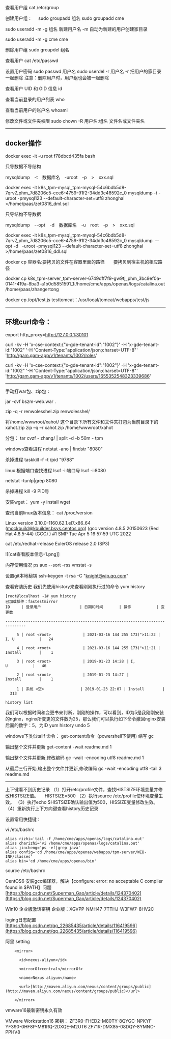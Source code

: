 查看用户组
cat /etc/group

创建用户组：    
sudo groupadd 组名
sudo groupadd cme

sudo useradd -m -g 组名 新建用户名
-m 自动为新建的用户创建家目录

sudo useradd -m -g cme cme

删除用户组
sudo groupdel 组名

查看用户
cat /etc/passwd

设置用户密码
sudo passwd 用户名
sudo userdel -r 用户名
-r 把用户的家目录一起删除
注意：删除用户时，用户组也会被一起删除

查看用户 UID 和 GID 信息
id

查看当前登录的用户列表
who

查看当前用户的账户名
whoami

修改文件或文件夹权限
sudo chown -R 用户名:组名 文件名或文件夹名

---

## docker操作

docker exec -it -u root f78dbcd435fa bash


只导数据不导结构

mysqldump　-t　数据库名　-uroot　-p　>　xxx.sql　

docker exec -it k8s_tpm-mysql_tpm-mysql-54c6bdb5d8-7qrv7_phm_7d8206c5-cce6-4759-91f2-34dd3c48592c_0 mysqldump -t -uroot -pmysql123 --default-character-set=utf8 zhonghai >/home/paas/zet0816_dml.sql

只导结构不导数据

mysqldump　--opt　-d　数据库名　-u　root　-p　>　xxx.sql　

docker exec -it k8s_tpm-mysql_tpm-mysql-54c6bdb5d8-7qrv7_phm_7d8206c5-cce6-4759-91f2-34dd3c48592c_0 mysqldump  --opt -d   -uroot -pmysql123 --default-character-set=utf8 zhonghai >/home/paas/zet0816_ddl.sql

docker cp 容器名:要拷贝的文件在容器里面的路径       要拷贝到宿主机的相应路径

docker cp k8s_tpm-server_tpm-server-6749dff7f9-gw9tj_phm_3bc9ef0a-0141-419a-8ba3-a1b0d5851591_1:/home/cme/apps/openas/logs/catalina.out /home/paas/zhangertong


docker cp /opt/test.js testtomcat：/usr/local/tomcat/webapps/test/js

---

## 环境curl命令：
export http_proxy=http://127.0.0.1:30101

curl -kv -H 'x-cse-context:{"x-gde-tenant-id":"1002"}' -H 'x-gde-tenant-id:"1002" '-H 'Content-Type:"application/json;charset=UTF-8"' 'http://gam.gam-app/v1/tenants/1002/roles'


curl -kv -H 'x-cse-context:{"x-gde-tenant-id":"1002"}' -H 'x-gde-tenant-id:"1002" '-H 'Content-Type:"application/json;charset=UTF-8"' 'http://gam.gam-app/v1/tenants/1002/users/1655352548323339686'


--- 
手动打war包、zip包：

jar -cvf bszm-web.war .

zip -q -r renwolesshel.zip renwolesshel/

将/home/wwwroot/xahot/ 这个目录下所有文件和文件夹打包为当前目录下的xahot.zip
zip –q –r xahot.zip /home/wwwroot/xahot


分包：
tar cvzf - zhang/ | split -d -b 50m - tpm


windows查看进程
netstat -ano | findstr "8080"

杀掉进程
taskkill -f -t /pid "9788"

linux
根据端口查找进程
lsof -i:端口号
lsof -i:8080

netstat -tunlp|grep 8080

杀掉进程
kill -9 PID号

安装wget：
yum -y install wget

查询当前linux版本信息：
cat /proc/version

Linux version 3.10.0-1160.62.1.el7.x86_64 ([mockbuild@kbuilder.bsys.centos.org](mailto:mockbuild@kbuilder.bsys.centos.org)) (gcc version 4.8.5 20150623 (Red Hat 4.8.5-44) (GCC) ) #1 SMP Tue Apr 5 16:57:59 UTC 2022

cat /etc/redhat-release
EulerOS release 2.0 (SP3)

![[cat查看版本信息-1.png]]


内存使用情况
ps aux --sort -rss
vmstat -s

设置git本地秘钥
ssh-keygen -t rsa -C "knight@vip.qq.com"

查看安装历史
我们先使用history来查看刚刚执行过的命令
yum history
```
[root@localhost ~]# yum history
已加载插件：fastestmirror
ID     | 登录用户                 | 日期和时间       | 操作           | 变更数

-------------------------------------------------------------------------------

     5 | root <root>              | 2021-03-16 144 255 173)">11:22 | I, U           |   24   

     4 | root <root>              | 2021-03-16 144 255 173)">11:21 | Install        |    1   

     3 | root <root>              | 2019-01-23 14:28 | I, U           |   46   

     2 | root <root>              | 2019-01-23 14:27 | Install        |    1   

     1 | 系统 <空>                | 2019-01-23 22:07 | Install        |  313   

history list
```

我们可以根据时间和变更书来判断，刚刚的操作，可以看到，ID为5是我刚刚安装的nginx，nginx所变更的文件数为25，那么我们可以执行如下命令撤回nginx安装
后面的数字：5，为ID
yum history undo 5

windows下类似tailf 命令：
get-content命令（powershell下使用)
缩写 gc

输出整个文件并更新
get-content -wait readme.md
1

输出整个文件并更新,修改编码
gc -wait -encoding utf8 readme.md
1

从最后三行开始,输出整个文件并更新,修改编码
gc -wait -encoding utf8 -tail 3 readme.md

---
上下键看不到历史记录
（1）打开/etc/profile文件，查找HISTSIZE环境变量并修改HISTSIZE值。
    HISTSIZE=500
（2）执行source /etc/profile使环境变量生效。
（3）执行echo $HISTSIZE确认输出值为500，HISSIZE变量修改生效。
（4）重新执行上下方向键查看history历史记录

设置常用快捷键：

vi /etc/bashrc
```
alias rizhi='tail -f /home/cme/apps/openas/logs/catalina.out'
alias charizhi='vi /home/cme/apps/openas/logs/catalina.out'
alias jincheng='ps -ef|grep java'
alias config='cd /home/cme/apps/openas/webapps/tpm-server/WEB-INF/classes'
alias bin='cd /home/cme/apps/openas/bin'
```
source /etc/bashrc

CentOS6 安装gcc编译器，解决【configure: error: no acceptable C compiler found in $PATH】问题
[https://blog.csdn.net/Superman_Gao/article/details/124370402](https://blog.csdn.net/Superman_Gao/article/details/124370402)

Win10 企业版激话密钥
企业版：XGVPP-NMH47-7TTHJ-W3FW7-8HV2C

loging日志配置
[https://blog.csdn.net/qq_22685435/article/details/116419596](https://blog.csdn.net/qq_22685435/article/details/116419596)

阿里 setting
```
    <mirror>

      <id>nexus-aliyun</id>

      <mirrorOf>central</mirrorOf>

      <name>Nexus aliyun</name>

      <url>[http://maven.aliyun.com/nexus/content/groups/public](http://maven.aliyun.com/nexus/content/groups/public)</url>

    </mirror>
```

vmware16最新密钥永久有效

VMware Workstation16 密钥：
ZF3R0-FHED2-M80TY-8QYGC-NPKYF
YF390-0HF8P-M81RQ-2DXQE-M2UT6
ZF71R-DMX85-08DQY-8YMNC-PPHV8

